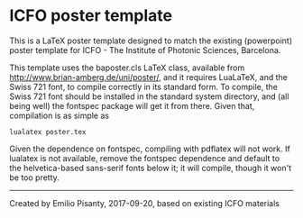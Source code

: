 

ICFO poster template
====================

This is a LaTeX poster template designed to match the existing (powerpoint) poster template for ICFO - The Institute of Photonic Sciences, Barcelona.

This template uses the baposter.cls LaTeX class, available from http://www.brian-amberg.de/uni/poster/, and it requires LuaLaTeX, and the Swiss 721 font, to compile correctly in its standard form. To compile, the Swiss 721 font should be installed in the standard system directory, and (all being well) the fontspec package will get it from there. Given that, compilation is as simple as

    lualatex poster.tex

Given the dependence on fontspec, compiling with pdflatex will not work. If lualatex is not available, remove the fontspec dependence and default to the helvetica-based sans-serif fonts below it; it will compile, though it won't be too pretty.

--------------------

Created by Emilio Pisanty, 2017-09-20, based on existing ICFO materials
